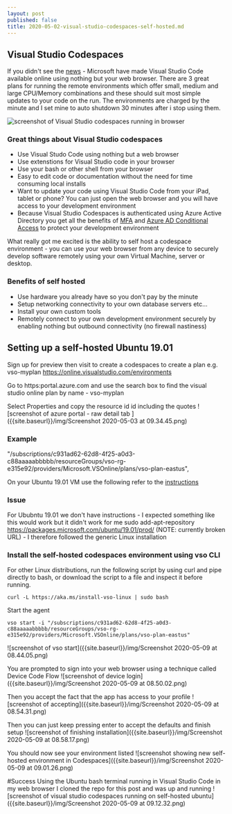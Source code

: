 ```yaml
---
layout: post
published: false
title: 2020-05-02-visual-studio-codespaces-self-hosted.md
---
```

## Visual Studio Codespaces

If you didn't see the [news](https://devblogs.microsoft.com/visualstudio/introducing-visual-studio-codespaces/) - Microsoft have made Visual Studio Code available online using nothing but your web browser. There are 3 great plans for running the remote environments which offer small, medium and large CPU/Memory combinations and these should suit most simple updates to your code on the run. The environments are charged by the minute and I set mine to auto shutdown 30 minutes after i stop using them.

![screenshot of Visual Studio codespaces running in browser]({{site.baseurl}}/img/visual-studio-online-hero.png)

### Great things about Visual Studio codespaces
- Use Visual Studo Code using nothing but a web browser
- Use extenstions for Visual Studio code in your browser
- Use your bash or other shell from your browser
- Easy to edit code or documentation without the need for time consuming local installs
- Want to update your code using Visual Studio Code from your iPad, tablet or phone? You can just open the web browser and you will have access to your development environment
- Because Visual Studio Codespaces is authenticated using Azure Active Directory you get all the benefits of [MFA](https://docs.microsoft.com/en-us/azure/active-directory/authentication/concept-mfa-howitworks) and [Azure AD Conditional Access](https://docs.microsoft.com/en-us/azure/active-directory/conditional-access/overview) to protect your development environment

What really got me excited is the ability to self host a codespace environment - you can use your web browser from any device to securely develop software remotely using your own Virtual Machine, server or desktop.

### Benefits of self hosted
- Use hardware you already have so you don't pay by the minute
- Setup networking connectivity to your own database servers etc...
- Install your own custom tools
- Remotely connect to your own development environment securely by enabling nothing but outbound connectivity (no firewall nastiness)

## Setting up a self-hosted Ubuntu 19.01

Sign up for preview then visit to create a codespaces to create a plan e.g. vso-myplan
https://online.visualstudio.com/environments

Go to https:portal.azure.com and use the search box to find the visual studio online plan by name - vso-myplan 

Select Properties and copy the resource id id including the quotes
![screenshot of azure portal - raw detail tab ]({{site.baseurl}}/img/Screenshot 2020-05-03 at 09.34.45.png)

### Example
"/subscriptions/c931ad62-62d8-4f25-a0d3-c88aaaaabbbbb/resourceGroups/vso-rg-e315e92/providers/Microsoft.VSOnline/plans/vso-plan-eastus",

On your Ubuntu 19.01 VM use the following refer to the [instructions](https://docs.microsoft.com/en-us/visualstudio/online/reference/vsonline-cli#installation)

### Issue
For Ububntu 19.01 we don't have instructions - I expected something like this would work but it didn't work for me sudo add-apt-repository https://packages.microsoft.com/ubuntu/19.01/prod/ (NOTE: currently broken URL) - I therefore followed the generic Linux installation

### Install the self-hosted codespaces environment using vso CLI

For other Linux distributions, run the following script by using curl and pipe directly to bash, or download the script to a file and inspect it before running. 
```
curl -L https://aka.ms/install-vso-linux | sudo bash
```

Start the agent
```
vso start -i "/subscriptions/c931ad62-62d8-4f25-a0d3-c88aaaaabbbbb/resourceGroups/vso-rg-e315e92/providers/Microsoft.VSOnline/plans/vso-plan-eastus"
```
![screenshot of vso start]({{site.baseurl}}/img/Screenshot 2020-05-09 at 08.44.05.png)

You are prompted to sign into your web browser using a technique called Device Code Flow
![screenshot of device login]({{site.baseurl}}/img/Screenshot 2020-05-09 at 08.50.02.png)

Then you accept the fact that the app has access to your profile
![screenshot of accepting]({{site.baseurl}}/img/Screenshot 2020-05-09 at 08.54.31.png)

Then you can just keep pressing enter to accept the defaults and finish setup
![screenshot of finishing installation]({{site.baseurl}}/img/Screenshot 2020-05-09 at 08.58.17.png)

You should now see your environment listed
![screenshot showing new self-hosted environment in Codespaces]({{site.baseurl}}/img/Screenshot 2020-05-09 at 09.01.26.png)

#Success
Using the Ubuntu bash terminal running in Visual Studio Code in my web browser I cloned the repo for this post and was up and running
![screenshot of visual studio codespaces running on self-hosted ubuntu]({{site.baseurl}}/img/Screenshot 2020-05-09 at 09.12.32.png)



